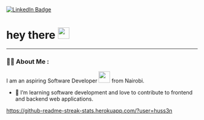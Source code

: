 
<div id="header" align="">
  
  <div id="badges">
  <a href="https://www.linkedin.com/in/muktar-hussein-2b21b2257/">
    <img src="https://img.shields.io/badge/LinkedIn-blue?style=for-the-badge&logo=linkedin&logoColor=white" alt="LinkedIn Badge"/>
  </a>
</div>

<h1>
  hey there
  <img src="https://media.giphy.com/media/hvRJCLFzcasrR4ia7z/giphy.gif" width="30px"/>
</h1>
  <div align="center">
</div>
  
  ---

### :man_technologist: About Me :
  
  I am an aspiring Software Developer <img src="https://media.giphy.com/media/WUlplcMpOCEmTGBtBW/giphy.gif" width="30"> from Nairobi.
  - :telescope: I’m learning software development and love to contribute to frontend and backend web applications.

https://github-readme-streak-stats.herokuapp.com/?user=huss3n

  
</div>
